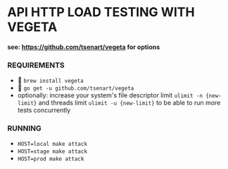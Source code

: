 # API HTTP LOAD TESTING WITH VEGETA
#### see: https://github.com/tsenart/vegeta for options 


### REQUIREMENTS
-  `brew install vegeta` 
- 🐧 `go get -u github.com/tsenart/vegeta`
- optionally: increase your system's file descriptor limit `ulimit -n {new-limit}` and threads limit `ulimit -u {new-limit}` to be able to run more tests concurrently
 
### RUNNING
- `HOST=local make attack`
- `HOST=stage make attack`
- `HOST=prod make attack`

